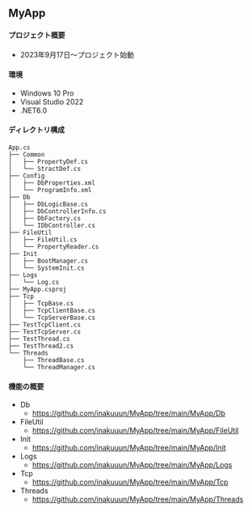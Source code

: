 ## MyApp
#### プロジェクト概要
- 2023年9月17日～プロジェクト始動

#### 環境
- Windows 10 Pro
- Visual Studio 2022
- .NET6.0
#### ディレクトリ構成
```
App.cs
├── Common
│   ├── PropertyDef.cs
│   └── StractDef.cs
├── Config
│   ├── DbProperties.xml
│   └── ProgramInfo.xml
├── Db
│   ├── DbLogicBase.cs
│   ├── DbControllerInfo.cs
│   ├── DbFactory.cs
│   └── IDbController.cs
├── FileUtil
│   ├── FileUtil.cs
│   └── PropertyReader.cs
├── Init
│   ├── BootManager.cs
│   └── SystemInit.cs
├── Logs
│   └── Log.cs
├── MyApp.csproj
├── Tcp
│   ├── TcpBase.cs
│   ├── TcpClientBase.cs
│   └── TcpServerBase.cs
├── TestTcpClient.cs
├── TestTcpServer.cs
├── TestThread.cs
├── TestThread2.cs
└── Threads
    ├── ThreadBase.cs
    └── ThreadManager.cs
```

#### 機能の概要
- Db
  - https://github.com/inakuuun/MyApp/tree/main/MyApp/Db  
- FileUtil
  - https://github.com/inakuuun/MyApp/tree/main/MyApp/FileUtil  
- Init
  - https://github.com/inakuuun/MyApp/tree/main/MyApp/Init  
- Logs
  - https://github.com/inakuuun/MyApp/tree/main/MyApp/Logs  
- Tcp
  - https://github.com/inakuuun/MyApp/tree/main/MyApp/Tcp  
- Threads
  - https://github.com/inakuuun/MyApp/tree/main/MyApp/Threads  


